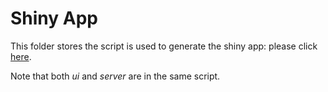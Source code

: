 # Shiny App

This folder stores the script is used to generate the shiny app: please click [here](https://y-yin.shinyapps.io/EXPLORE-STOCK-MARKET/).

Note that both *ui* and *server* are in the same script.
